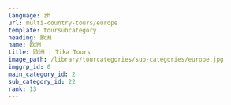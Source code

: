 ```yaml
---
language: zh
url: multi-country-tours/europe
template: toursubcategory
heading: 欧洲
name: 欧洲
title: 欧洲 | Tika Tours
image_path: /library/tourcategories/sub-categories/europe.jpg
imggrp_id: 0
main_category_id: 2
sub_category_id: 22
rank: 13
---
```

<div class="row content-row"><!-- 1413 (0)-->

</div>
